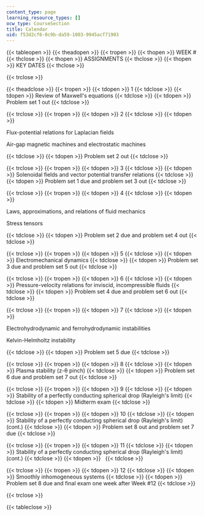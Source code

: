 ```yaml
---
content_type: page
learning_resource_types: []
ocw_type: CourseSection
title: Calendar
uid: f53d2cf6-0c9b-da59-1003-9945acf71903
---
```


{{< tableopen >}}
{{< theadopen >}}
{{< tropen >}}
{{< thopen >}}
WEEK #
{{< thclose >}}
{{< thopen >}}
ASSIGNMENTS
{{< thclose >}}
{{< thopen >}}
KEY DATES
{{< thclose >}}

{{< trclose >}}

{{< theadclose >}}
{{< tropen >}}
{{< tdopen >}}
1
{{< tdclose >}}
{{< tdopen >}}
Review of Maxwell's equations
{{< tdclose >}}
{{< tdopen >}}
Problem set 1 out
{{< tdclose >}}

{{< trclose >}}
{{< tropen >}}
{{< tdopen >}}
2
{{< tdclose >}}
{{< tdopen >}}


Flux-potential relations for Laplacian fields

Air-gap magnetic machines and electrostatic machines


{{< tdclose >}}
{{< tdopen >}}
Problem set 2 out
{{< tdclose >}}

{{< trclose >}}
{{< tropen >}}
{{< tdopen >}}
3
{{< tdclose >}}
{{< tdopen >}}
Solenoidal fields and vector potential transfer relations
{{< tdclose >}}
{{< tdopen >}}
Problem set 1 due and problem set 3 out
{{< tdclose >}}

{{< trclose >}}
{{< tropen >}}
{{< tdopen >}}
4
{{< tdclose >}}
{{< tdopen >}}


Laws, approximations, and relations of fluid mechanics

Stress tensors


{{< tdclose >}}
{{< tdopen >}}
Problem set 2 due and problem set 4 out
{{< tdclose >}}

{{< trclose >}}
{{< tropen >}}
{{< tdopen >}}
5
{{< tdclose >}}
{{< tdopen >}}
Electromechanical dynamics
{{< tdclose >}}
{{< tdopen >}}
Problem set 3 due and problem set 5 out
{{< tdclose >}}

{{< trclose >}}
{{< tropen >}}
{{< tdopen >}}
6
{{< tdclose >}}
{{< tdopen >}}
Pressure-velocity relations for inviscid, incompressible fluids
{{< tdclose >}}
{{< tdopen >}}
Problem set 4 due and problem set 6 out
{{< tdclose >}}

{{< trclose >}}
{{< tropen >}}
{{< tdopen >}}
7
{{< tdclose >}}
{{< tdopen >}}


Electrohydrodynamic and ferrohydrodynamic instabilities

Kelvin-Helmholtz instability


{{< tdclose >}}
{{< tdopen >}}
Problem set 5 due
{{< tdclose >}}

{{< trclose >}}
{{< tropen >}}
{{< tdopen >}}
8
{{< tdclose >}}
{{< tdopen >}}
Plasma stability (z-θ pinch)
{{< tdclose >}}
{{< tdopen >}}
Problem set 6 due and problem set 7 out
{{< tdclose >}}

{{< trclose >}}
{{< tropen >}}
{{< tdopen >}}
9
{{< tdclose >}}
{{< tdopen >}}
Stability of a perfectly conducting spherical drop (Rayleigh's limit)
{{< tdclose >}}
{{< tdopen >}}
Midterm exam
{{< tdclose >}}

{{< trclose >}}
{{< tropen >}}
{{< tdopen >}}
10
{{< tdclose >}}
{{< tdopen >}}
Stability of a perfectly conducting spherical drop (Rayleigh's limit) (cont.)
{{< tdclose >}}
{{< tdopen >}}
Problem set 8 out and problem set 7 due
{{< tdclose >}}

{{< trclose >}}
{{< tropen >}}
{{< tdopen >}}
11
{{< tdclose >}}
{{< tdopen >}}
Stability of a perfectly conducting spherical drop (Rayleigh's limit) (cont.)
{{< tdclose >}}
{{< tdopen >}}
 
{{< tdclose >}}

{{< trclose >}}
{{< tropen >}}
{{< tdopen >}}
12
{{< tdclose >}}
{{< tdopen >}}
Smoothly inhomogeneous systems
{{< tdclose >}}
{{< tdopen >}}
Problem set 8 due and final exam one week after Week #12
{{< tdclose >}}

{{< trclose >}}

{{< tableclose >}}